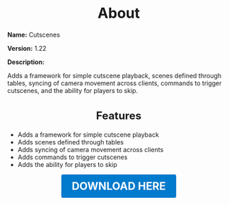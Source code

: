 <h1 style="text-align:center; font-size:2rem; font-weight:bold;">About</h1>

**Name:**
Cutscenes

**Version:**
1.22

**Description:**

Adds a framework for simple cutscene playback, scenes defined through tables, syncing of camera movement across clients, commands to trigger cutscenes, and the ability for players to skip.

<h2 style="text-align:center; font-size:1.5rem; font-weight:bold;">Features</h2>

- Adds a framework for simple cutscene playback
- Adds scenes defined through tables
- Adds syncing of camera movement across clients
- Adds commands to trigger cutscenes
- Adds the ability for players to skip





<p align="center"><a href="https://github.com/LiliaFramework/Modules/raw/refs/heads/gh-pages/cutscenes.zip" style="display:inline-block;padding:12px 24px;font-size:1.5rem;font-weight:bold;text-decoration:none;color:#fff;background-color:var(--md-primary-fg-color,#007acc);border-radius:4px;">DOWNLOAD HERE</a></p>